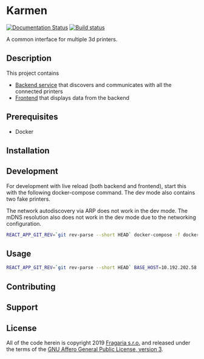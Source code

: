 # Karmen

[![Documentation Status](https://readthedocs.org/projects/karmen/badge/?version=latest)](https://karmen.readthedocs.io/en/latest/?badge=latest)
[![Build status](https://api.travis-ci.com/fragaria/karmen.svg?branch=master)](https://travis-ci.com/fragaria/karmen)

A common interface for multiple 3d printers.

## Description

This project contains

- [Backend service](./src/karmen_backend) that discovers and communicates with all the connected printers
- [Frontend](./src/karmen_frontend) that displays data from the backend

## Prerequisites

- Docker

## Installation

## Development

For development with live reload (both backend and frontend), start this with the
following docker-compose command. The dev mode also contains two fake printers.

The network autodiscovery via ARP does not work in the dev mode. The mDNS resolution
also does not work in the dev mode due to the networking configuration.

```sh
REACT_APP_GIT_REV=`git rev-parse --short HEAD` docker-compose -f docker-compose.dev.yml up
```

## Usage

```sh
REACT_APP_GIT_REV=`git rev-parse --short HEAD` BASE_HOST=10.192.202.58 docker-compose -f docker-compose.prod.yml up
```

## Contributing

## Support

## License

All of the code herein is copyright 2019 [Fragaria s.r.o.](https://fragaria.cz) and released under the terms of the [GNU Affero General Public License, version 3](./LICENSE.txt).
